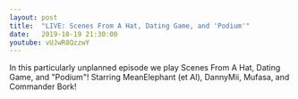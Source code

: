 ```yaml
---
layout: post
title:  "LIVE: Scenes From A Hat, Dating Game, and 'Podium'"
date:   2019-10-19 21:30:00
youtube: vUJwR8QzzwY
---
```


In this particularly unplanned episode we play Scenes From A Hat, Dating Game, and "Podium"! Starring MeanElephant (et Al), DannyMii, Mufasa, and Commander Bork!